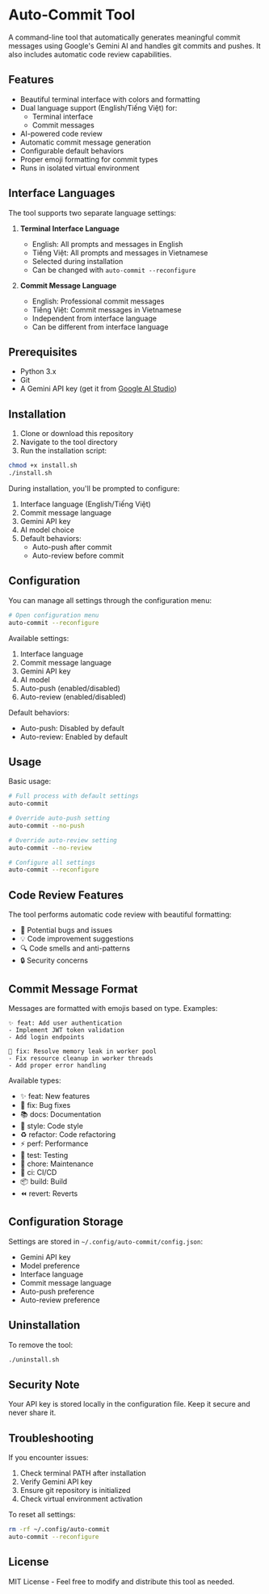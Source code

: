# Auto-Commit Tool

A command-line tool that automatically generates meaningful commit messages using Google's Gemini AI and handles git commits and pushes. It also includes automatic code review capabilities.

## Features

- Beautiful terminal interface with colors and formatting
- Dual language support (English/Tiếng Việt) for:
  * Terminal interface
  * Commit messages
- AI-powered code review
- Automatic commit message generation
- Configurable default behaviors
- Proper emoji formatting for commit types
- Runs in isolated virtual environment

## Interface Languages

The tool supports two separate language settings:

1. **Terminal Interface Language**
   - English: All prompts and messages in English
   - Tiếng Việt: All prompts and messages in Vietnamese
   - Selected during installation
   - Can be changed with `auto-commit --reconfigure`

2. **Commit Message Language**
   - English: Professional commit messages
   - Tiếng Việt: Commit messages in Vietnamese
   - Independent from interface language
   - Can be different from interface language

## Prerequisites

- Python 3.x
- Git
- A Gemini API key (get it from [Google AI Studio](https://makersuite.google.com/app/apikey))

## Installation

1. Clone or download this repository
2. Navigate to the tool directory
3. Run the installation script:

```bash
chmod +x install.sh
./install.sh
```

During installation, you'll be prompted to configure:
1. Interface language (English/Tiếng Việt)
2. Commit message language
3. Gemini API key
4. AI model choice
5. Default behaviors:
   - Auto-push after commit
   - Auto-review before commit

## Configuration

You can manage all settings through the configuration menu:

```bash
# Open configuration menu
auto-commit --reconfigure
```

Available settings:
1. Interface language
2. Commit message language
3. Gemini API key
4. AI model
5. Auto-push (enabled/disabled)
6. Auto-review (enabled/disabled)

Default behaviors:
- Auto-push: Disabled by default
- Auto-review: Enabled by default

## Usage

Basic usage:
```bash
# Full process with default settings
auto-commit

# Override auto-push setting
auto-commit --no-push

# Override auto-review setting
auto-commit --no-review

# Configure all settings
auto-commit --reconfigure
```

## Code Review Features

The tool performs automatic code review with beautiful formatting:
- 🐛 Potential bugs and issues
- 💡 Code improvement suggestions
- 🔍 Code smells and anti-patterns
- 🔒 Security concerns

## Commit Message Format

Messages are formatted with emojis based on type. Examples:

```
✨ feat: Add user authentication
- Implement JWT token validation
- Add login endpoints
```

```
🐛 fix: Resolve memory leak in worker pool
- Fix resource cleanup in worker threads
- Add proper error handling
```

Available types:
- ✨ feat: New features
- 🐛 fix: Bug fixes
- 📚 docs: Documentation
- 💎 style: Code style
- ♻️ refactor: Code refactoring
- ⚡️ perf: Performance
- 🧪 test: Testing
- 🔧 chore: Maintenance
- 👷 ci: CI/CD
- 📦 build: Build
- ⏪ revert: Reverts

## Configuration Storage

Settings are stored in `~/.config/auto-commit/config.json`:
- Gemini API key
- Model preference
- Interface language
- Commit message language
- Auto-push preference
- Auto-review preference

## Uninstallation

To remove the tool:
```bash
./uninstall.sh
```

## Security Note

Your API key is stored locally in the configuration file. Keep it secure and never share it.

## Troubleshooting

If you encounter issues:
1. Check terminal PATH after installation
2. Verify Gemini API key
3. Ensure git repository is initialized
4. Check virtual environment activation

To reset all settings:
```bash
rm -rf ~/.config/auto-commit
auto-commit --reconfigure
```

## License

MIT License - Feel free to modify and distribute this tool as needed.